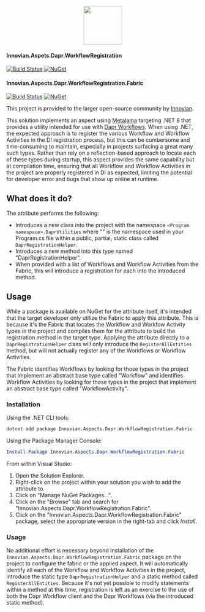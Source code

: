<a href="https://innovian.net">
	<p align="center">
		<img src="https://innovian.net/img/bluelogo.svg" width="100px"/>
	</p>
</a>

#### Innovian.Aspets.Dapr.WorkflowRegistration
[![Build Status](https://dev.azure.com/innovian/Innovian%20Open%20Source/_apis/build/status%2Finnovianhq.Innovian.Aspects.Dapr.WorkflowRegistration?branchName=main)](https://dev.azure.com/innovian/Innovian%20Open%20Source/_build/latest?definitionId=336&branchName=main) [![NuGet](https://img.shields.io/nuget/v/Innovian.Aspects.Dapr.WorkflowRegistration.svg)](https://www.nuget.org/packages/Innovian.Aspects.Dapr.WorkflowRegistration/)

#### Innovian.Aspects.Dapr.WorkflowRegistration.Fabric
[![Build Status](https://dev.azure.com/innovian/Innovian%20Open%20Source/_apis/build/status%2FMetalama%20Aspects%2FInnovian.Aspects.Dapr.WorkflowRegistration.Fabric?branchName=main)](https://dev.azure.com/innovian/Innovian%20Open%20Source/_build/latest?definitionId=337&branchName=main)  [![NuGet](https://img.shields.io/nuget/v/Innovian.Aspects.Dapr.WorkflowRegistration.Fabric.svg)](https://www.nuget.org/packages/Innovian.Aspects.Dapr.WorkflowRegistration.Fabric/)

This project is provided to the larger open-source community by [Innovian](https://innovian.net).

This solution implements an aspect using [Metalama](https://github.com/postsharp/Metalama) targeting .NET 8 that provides a utility intended for use with [Dapr Workflows](https://docs.dapr.io/developing-applications/building-blocks/workflow/workflow-overview/).
When using .NET, the expected approach is to register the various Workflow and Workflow Activities in the DI registration process, but this can be cumbersome and time-consuming to maintain, especially
in projects surfacing a great many such types. Rather than rely on a reflection-based approach to locate each of these types during startup, this aspect provides the same capability but at compilation
time, ensuring that all Workflow and Workflow Activities in the project are properly registered in DI as expected, limiting the potential for developer error and bugs that show up online at runtime.

## What does it do?

The attribute performs the following:
- Introduces a new class into the project with the namespace `<Program namespace>.DaprUtilities` where "<Program namespace>" is the namespace used in your Program.cs file within a public, partial, static class called `DaprRegistrationHelper`.
- Introduces a new method into this type named "DaprRegistrationHelper".
- When provided with a list of Workflows and Workflow Activities from the Fabric, this will introduce a registration for each into the introduced method.


## Usage
While a package is available on NuGet for the attribute itself, it's intended that the target developer only utilize the Fabric to apply this attribute. This is because it's the Fabric that locates the 
Workflow and Workfow Activity types in the project and compiles them for the attribute to build the registration method in the target type. Applying the attribute directly to a `DaprRegistrationHelper` class
will only introduce the `RegisterAllEntities` method, but will not actually register any of the Workflows or Workflow Activities.

The Fabric identifies Workflows by looking for those types in the project that implement an abstract base type called "Workflow" and identifies Workflow Activities by looking for those types 
in the project that implement an abstract base type called "WorkflowActivity".

### Installation

Using the .NET CLI tools:
```sh
dotnet add package Innovian.Aspects.Dapr.WorkflowRegistration.Fabric
```

Using the Package Manager Console:
```powershell
Install-Package Innovian.Aspects.Dapr.WorkflowRegistration.Fabric
```

From within Visual Studio:

1. Open the Solution Explorer.
2. Right-click on the project within your solution you wish to add the attribute to.
3. Click on "Manage NuGet Packages...".
4. Click on the "Browse" tab and search for "Innovian.Aspects.Dapr.WorkflowRegistration.Fabric".
5. Click on the "Innovian.Aspects.Dapr.WorkflowRegistration.Fabric" package, select the appropriate version in the right-tab and click *Install*.

### Usage
No additional effort is necessary beyond installation of the `Innovian.Aspects.Dapr.WorkflowRegistration.Fabric` package on the project to configure the fabric or the applied aspect. It will automatically identify all each of the 
Workflow and Workflow Activities in the project, introduce the static type `DaprRegistrationHelper` and a static method called `RegisterAllEntities`. Because it's not yet possible to modify statements within a method at this time, registration is
left as an exercise to the use of both the Dapr Workflow client and the Dapr Workflows (via the introduced static method).
